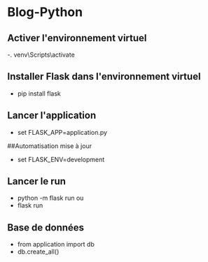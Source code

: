 # Blog-Python

## Activer l'environnement virtuel
-. venv\Scripts\activate

## Installer Flask dans l'environnement virtuel
- pip install flask

## Lancer l'application
- set FLASK_APP=application.py

##Automatisation mise à jour
- set FLASK_ENV=development

## Lancer le run
- python -m flask run
ou 
- flask run

## Base de données
- from application import db 
- db.create_all()

